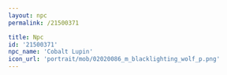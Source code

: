 ```yaml
---
layout: npc
permalink: /21500371

title: Npc
id: '21500371'
npc_name: 'Cobalt Lupin'
icon_url: 'portrait/mob/02020086_m_blacklighting_wolf_p.png'
---
```

